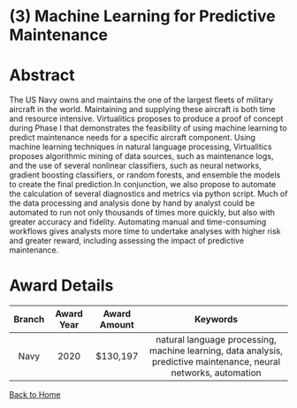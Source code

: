 
(3) Machine Learning for Predictive Maintenance
===============================================

# Abstract


The US Navy owns and maintains the one of the largest fleets of military aircraft in the world. Maintaining and supplying these aircraft is both time and resource intensive. Virtualitics proposes to produce a proof of concept during Phase I that demonstrates the feasibility of using machine learning to predict maintenance needs for a specific aircraft component. Using machine learning techniques in natural language processing, Virtualitics proposes algorithmic mining of data sources, such as maintenance logs, and the use of several nonlinear classifiers, such as neural networks, gradient boosting classifiers, or random forests, and ensemble the models to create the final prediction.In conjunction, we also propose to automate the calculation of several diagnostics and metrics via python script. Much of the data processing and analysis done by hand by analyst could be automated to run not only thousands of times more quickly, but also with greater accuracy and fidelity. Automating manual and time-consuming workflows gives analysts more time to undertake analyses with higher risk and greater reward, including assessing the impact of predictive maintenance.  

# Award Details

|Branch|Award Year|Award Amount|Keywords|
| :---: | :---: | :---: | :---: |
|Navy|2020|$130,197|natural language processing, machine learning, data analysis, predictive maintenance, neural networks, automation|
  
  


[Back to Home](https://github.com/chrischow/dod_sbir_awards/Reports/JH/#2071)